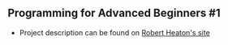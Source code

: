 ## Programming for Advanced Beginners #1
-  Project description can be found on [Robert Heaton's site](https://robertheaton.com/2018/06/12/programming-projects-for-advanced-beginners-ascii-art/)
